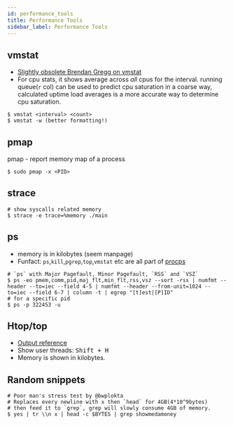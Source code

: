 ```yaml
---
id: performance_tools
title: Performance Tools
sidebar_label: Performance Tools
---
```


## vmstat

- [Slightly obsolete Brendan Gregg on vmstat](https://www.youtube.com/watch?v=k9eX1jQR1hA)
- For cpu stats, it shows average across _all_ cpus for the interval. running queue(`r` col) can be used to predict cpu saturation in a coarse way, calculated uptime load averages is a more accurate way to determine cpu saturation.

```shell
$ vmstat <interval> <count>
$ vmstat -w (better formatting!)
```

## pmap

pmap - report memory map of a process

```shell
$ sudo pmap -x <PID>
```

## strace

```shell
# show syscalls related memory
$ strace -e trace=%memory ./main
```

## ps

- memory is in kilobytes (seem manpage)
- Funfact: `ps`,`kill`,`pgrep`,`top`,`vmstat` etc are all part of [procps](https://gitlab.com/procps-ng/procps)

```shell
# `ps` with Major Pagefault, Minor Pagefault, `RSS` and `VSZ`
$ ps -eo pmem,comm,pid,maj_flt,min_flt,rss,vsz --sort -rss | numfmt --header --to=iec --field 4-5 | numfmt --header --from-unit=1024 --to=iec --field 6-7 | column -t | egrep "[t]est|[P]ID"
# for a specific pid
$ ps -p 322453 -u
```

## Htop/top

- [Output reference](http://archive.is/PUHrs)
- Show user threads: <kbd>Shift + H</kbd>
- Memory is shown in kilobytes.

## Random snippets

```shell
# Poor man's stress test by @bwplokta
# Replaces every newline with x then `head` for 4GB(4*10^9bytes)
# then feed it to `grep`, grep will slowly consume 4GB of memory.
$ yes | tr \\n x | head -c $BYTES | grep showmedamoney
```
